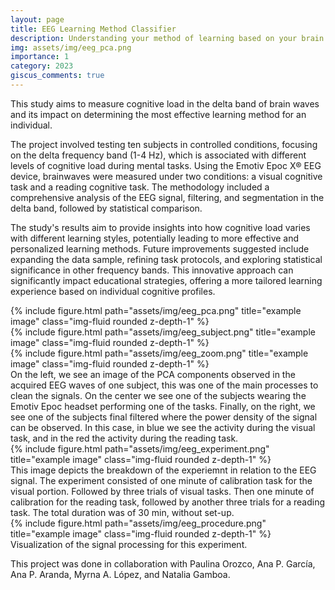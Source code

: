 ```yaml
---
layout: page
title: EEG Learning Method Classifier
description: Understanding your method of learning based on your brain waves
img: assets/img/eeg_pca.png
importance: 1
category: 2023
giscus_comments: true
---
```


This study aims to measure cognitive load in the delta band of brain waves and its impact on determining the most effective learning method for an individual.

The project involved testing ten subjects in controlled conditions, focusing on the delta frequency band (1-4 Hz), which is associated with different levels of cognitive load during mental tasks. Using the Emotiv Epoc X® EEG device, brainwaves were measured under two conditions: a visual cognitive task and a reading cognitive task. The methodology included a comprehensive analysis of the EEG signal, filtering, and segmentation in the delta band, followed by statistical comparison. 

The study's results aim to provide insights into how cognitive load varies with different learning styles, potentially leading to more effective and personalized learning methods. Future improvements suggested include expanding the data sample, refining task protocols, and exploring statistical significance in other frequency bands. This innovative approach can significantly impact educational strategies, offering a more tailored learning experience based on individual cognitive profiles.

<div class="row">
    <div class="col-sm mt-3 mt-md-0">
        {% include figure.html path="assets/img/eeg_pca.png" title="example image" class="img-fluid rounded z-depth-1" %}
    </div>
    <div class="col-sm mt-3 mt-md-0">
        {% include figure.html path="assets/img/eeg_subject.png" title="example image" class="img-fluid rounded z-depth-1" %}
    </div>
    <div class="col-sm mt-3 mt-md-0">
        {% include figure.html path="assets/img/eeg_zoom.png" title="example image" class="img-fluid rounded z-depth-1" %}
    </div>
</div>
<div class="caption">
    On the left, we see an image of the PCA components observed in the acquired EEG waves of one subject, this was one of the main processes to clean the signals. On the center we see one of the subjects wearing the Emotiv Epoc headset performing one of the tasks. Finally, on the right, we see one of the subjects final filtered where the power density of the signal can be observed. In this case, in blue we see the activity during the visual task, and in the red the activity during the reading task. 
</div>

<div class="row">
    <div class="col-sm mt-3 mt-md-0">
        {% include figure.html path="assets/img/eeg_experiment.png" title="example image" class="img-fluid rounded z-depth-1" %}
    </div>
</div>
<div class="caption">
    This image depicts the breakdown of the experiemnt in relation to the EEG signal. The experiment consisted of one minute of calibration task for the visual portion. Followed by three trials of visual tasks. Then one minute of calibration for the reading task, followed by another three trials for a reading task. The total duration was of 30 min, without set-up.
</div>

<div class="row">
    <div class="col-sm mt-3 mt-md-0">
        {% include figure.html path="assets/img/eeg_procedure.png" title="example image" class="img-fluid rounded z-depth-1" %}
    </div>
</div>
<div class="caption">
    Visualization of the signal processing for this experiment. 
</div>

This project was done in collaboration with Paulina Orozco, Ana P. García, Ana P. Aranda, Myrna A. López, and Natalia Gamboa.